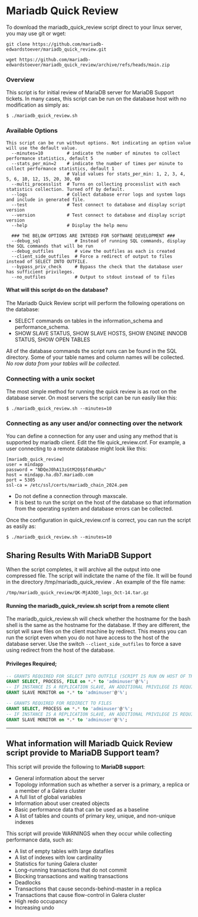 # Mariadb Quick Review

To download the mariadb_quick_review script direct to your linux server, you may use git or wget:
```
git clone https://github.com/mariadb-edwardstoever/mariadb_quick_review.git
```
```
wget https://github.com/mariadb-edwardstoever/mariadb_quick_review/archive/refs/heads/main.zip
```

### Overview
This script is for initial review of MariaDB server for MariaDB Support tickets. In many cases, this script can be run on the database host with no modification as simply as:
```
$ ./mariadb_quick_review.sh
```

### Available Options
```
This script can be run without options. Not indicating an option value will use the default value.
  --minutes=10         # indicate the number of minutes to collect performance statistics, default 5
  --stats_per_min=2    # indicate the number of times per minute to collect performance statistics, default 1
                       # Valid values for stats_per_min: 1, 2, 3, 4, 5, 6, 10, 12, 15, 20, 30, 60
  --multi_processlist  # Turns on collecting processlist with each statistics collection. Turned off by default.
  --logs               # Collect database error logs and system logs and include in generated file.
  --test               # Test connect to database and display script version
  --version            # Test connect to database and display script version
  --help               # Display the help menu

  ### THE BELOW OPTIONS ARE INTEDED FOR SOFTWARE DEVELOPMENT ###
  --debug_sql             # Instead of running SQL commands, display the SQL commands that will be run
  --debug_outfiles        # view the outfiles as each is created
  --client_side_outfiles  # Force a redirect of output to files instead of SELECT INTO OUTFILE.
  --bypass_priv_check     # Bypass the check that the database user has sufficient privileges.
  --no_outfiles           # Output to stdout instead of to files

```
#### What will this script do on the database?
The Mariadb Quick Review script will perform the following operations on the database:
* SELECT commands on tables in the information_schema and performance_schema. 
* SHOW SLAVE STATUS, SHOW SLAVE HOSTS, SHOW ENGINE INNODB STATUS, SHOW OPEN TABLES

All of the database commands the script runs can be found in the SQL directory. Some of your table names and column names will be collected. _No row data from your tables will be collected._

### Connecting with a unix socket
The most simple method for running the quick review is as root on the database server. On most servers the script can be run easily like this:
```
$ ./mariadb_quick_review.sh --minutes=10
```
### Connecting as any user and/or connecting over the network
You can define  a connection for any user and using any method that is supported by mariadb client. Edit the file quick_review.cnf. For example, a user connecting to a remote database might look like this:
```
[mariadb_quick_review]
user = mindapp
password = "NDQeJ0hA13zGtM2O$$f4haKDu"
host = mindapp.ha.db7.mariadb.com
port = 5305
ssl-ca = /etc/ssl/certs/mariadb_chain_2024.pem
```
* Do not define a connection through maxscale.
* It is best to run the script on the host of the database so that information from the operating system and database errors can be collected.

Once the configuration in quick_review.cnf is correct, you can run the script as easily as:
```
$ ./mariadb_quick_review.sh --minutes=10
```
## Sharing Results With MariaDB Support
When the script completes, it will archive all the output into one compressed file. The script will indictate the name of the file. It will be found in the directory /tmp/mariadb_quick_review . An example of the file name:
```
/tmp/mariadb_quick_review/QK-MjA3OD_logs_Oct-14.tar.gz
```


#### Running the mariadb_quick_review.sh script from a remote client
The mariadb_quick_review.sh will check whether the hostname for the bash shell is the same as the hostname for the database. If they are different, the script will save files on the client machine by redirect. This means you can run the script even when you do not have access to the host of the database server. Use the switch `--client_side_outfiles` to force a save using redirect from the host of the database.

#### Privileges Required;
```SQL
-- GRANTS REQUIRED FOR SELECT INTO OUTFILE (SCRIPT IS RUN ON HOST OF THE DATABASE).
GRANT SELECT, PROCESS, FILE on *.* to 'adminuser'@'%';
-- IF INSTANCE IS A REPLICATION SLAVE, AN ADDITIONAL PRIVILEGE IS REQUIRED:
GRANT SLAVE MONITOR on *.* to 'adminuser'@'%';
```

```SQL
-- GRANTS REQUIRED FOR REDIRECT TO FILES
GRANT SELECT, PROCESS on *.* to 'adminuser'@'%';
-- IF INSTANCE IS A REPLICATION SLAVE, AN ADDITIONAL PRIVILEGE IS REQUIRED:
GRANT SLAVE MONITOR on *.* to 'adminuser'@'%';
```

***
## What information will Mariadb Quick Review script provide to MariaDB Support team?
This script will provide the following to **MariaDB support**:
- General information about the server
- Topology information such as whether a server is a primary, a replica or a member of a Galera cluster
- A full list of global variables
- Information about user created objects
- Basic performance data that can be used as a baseline
- A list of tables and counts of primary key, unique, and non-unique indexes

This script will provide WARNINGS when they occur while collecting performance data, such as:
- A list of empty tables with large datafiles
- A list of indexes with low cardinality
- Statistics for tuning Galera cluster
- Long-running transactions that do not commit
- Blocking transactions and waiting transactions
- Deadlocks
- Transactions that cause seconds-behind-master in a replica
- Transactions that cause flow-control in Galera cluster
- High redo occupancy
- Increasing undo

